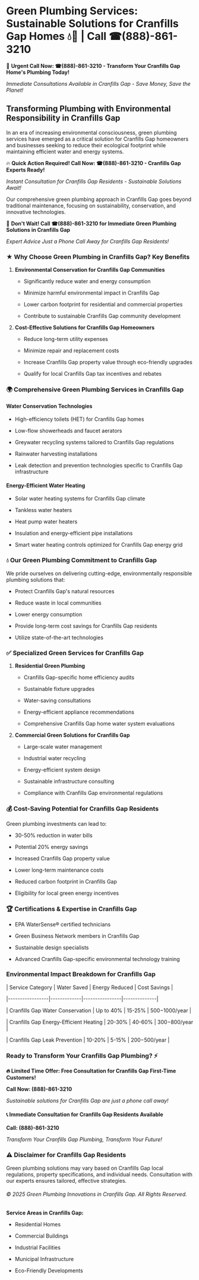 # Green Plumbing Services: Sustainable Solutions for Cranfills Gap Homes 💧🌿 | Call ☎(888)-861-3210

🚨 **Urgent Call Now: ☎(888)-861-3210 - Transform Your Cranfills Gap Home's Plumbing Today!**
*Immediate Consultations Available in Cranfills Gap - Save Money, Save the Planet!*

## Transforming Plumbing with Environmental Responsibility in Cranfills Gap

In an era of increasing environmental consciousness, green plumbing services have emerged as a critical solution for Cranfills Gap homeowners and businesses seeking to reduce their ecological footprint while maintaining efficient water and energy systems. 

🔥 **Quick Action Required! Call Now: ☎(888)-861-3210 - Cranfills Gap Experts Ready!**
*Instant Consultation for Cranfills Gap Residents - Sustainable Solutions Await!*

Our comprehensive green plumbing approach in Cranfills Gap goes beyond traditional maintenance, focusing on sustainability, conservation, and innovative technologies.

🚨 **Don't Wait! Call ☎(888)-861-3210 for Immediate Green Plumbing Solutions in Cranfills Gap**
*Expert Advice Just a Phone Call Away for Cranfills Gap Residents!*

### ★ Why Choose Green Plumbing in Cranfills Gap? Key Benefits

1. **Environmental Conservation for Cranfills Gap Communities** 
   - Significantly reduce water and energy consumption
   - Minimize harmful environmental impact in Cranfills Gap
   - Lower carbon footprint for residential and commercial properties
   - Contribute to sustainable Cranfills Gap community development

2. **Cost-Effective Solutions for Cranfills Gap Homeowners** 
   - Reduce long-term utility expenses
   - Minimize repair and replacement costs
   - Increase Cranfills Gap property value through eco-friendly upgrades
   - Qualify for local Cranfills Gap tax incentives and rebates

### 🌍 Comprehensive Green Plumbing Services in Cranfills Gap

#### Water Conservation Technologies
- High-efficiency toilets (HET) for Cranfills Gap homes
- Low-flow showerheads and faucet aerators
- Greywater recycling systems tailored to Cranfills Gap regulations
- Rainwater harvesting installations
- Leak detection and prevention technologies specific to Cranfills Gap infrastructure

#### Energy-Efficient Water Heating
- Solar water heating systems for Cranfills Gap climate
- Tankless water heaters
- Heat pump water heaters
- Insulation and energy-efficient pipe installations
- Smart water heating controls optimized for Cranfills Gap energy grid

### 💧 Our Green Plumbing Commitment to Cranfills Gap

We pride ourselves on delivering cutting-edge, environmentally responsible plumbing solutions that:
- Protect Cranfills Gap's natural resources
- Reduce waste in local communities
- Lower energy consumption
- Provide long-term cost savings for Cranfills Gap residents
- Utilize state-of-the-art technologies

### ✅ Specialized Green Services for Cranfills Gap

1. **Residential Green Plumbing**
   - Cranfills Gap-specific home efficiency audits
   - Sustainable fixture upgrades
   - Water-saving consultations
   - Energy-efficient appliance recommendations
   - Comprehensive Cranfills Gap home water system evaluations

2. **Commercial Green Solutions for Cranfills Gap**
   - Large-scale water management
   - Industrial water recycling
   - Energy-efficient system design
   - Sustainable infrastructure consulting
   - Compliance with Cranfills Gap environmental regulations

### 💰 Cost-Saving Potential for Cranfills Gap Residents

Green plumbing investments can lead to:
- 30-50% reduction in water bills
- Potential 20% energy savings
- Increased Cranfills Gap property value
- Lower long-term maintenance costs
- Reduced carbon footprint in Cranfills Gap
- Eligibility for local green energy incentives

### 🏆 Certifications & Expertise in Cranfills Gap

- EPA WaterSense® certified technicians
- Green Business Network members in Cranfills Gap
- Sustainable design specialists
- Advanced Cranfills Gap-specific environmental technology training

### Environmental Impact Breakdown for Cranfills Gap

| Service Category | Water Saved | Energy Reduced | Cost Savings |
|-----------------|-------------|----------------|--------------|
| Cranfills Gap Water Conservation | Up to 40% | 15-25% | $500-$1000/year |
| Cranfills Gap Energy-Efficient Heating | 20-30% | 40-60% | $300-$800/year |
| Cranfills Gap Leak Prevention | 10-20% | 5-15% | $200-$500/year |

### Ready to Transform Your Cranfills Gap Plumbing? ⚡

**🔥 Limited Time Offer: Free Consultation for Cranfills Gap First-Time Customers!**

**Call Now: (888)-861-3210**
*Sustainable solutions for Cranfills Gap are just a phone call away!*

#### 📞 Immediate Consultation for Cranfills Gap Residents Available

**Call: (888)-861-3210**
*Transform Your Cranfills Gap Plumbing, Transform Your Future!*

### ⚠️ Disclaimer for Cranfills Gap Residents

Green plumbing solutions may vary based on Cranfills Gap local regulations, property specifications, and individual needs. Consultation with our experts ensures tailored, effective strategies.

###### © 2025 Green Plumbing Innovations in Cranfills Gap. All Rights Reserved.

**Service Areas in Cranfills Gap:** 
- Residential Homes
- Commercial Buildings
- Industrial Facilities
- Municipal Infrastructure
- Eco-Friendly Developments